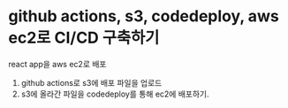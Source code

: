 # github actions, s3, codedeploy, aws ec2로 CI/CD 구축하기

react app을 aws ec2로 배포
1. github actions로 s3에 배포 파일을 업로드
2. s3에 올라간 파일을 codedeploy를 통해 ec2에 배포하기.

